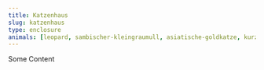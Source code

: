 ```yaml
---
title: Katzenhaus
slug: katzenhaus
type: enclosure
animals: [leopard, sambischer-kleingraumull, asiatische-goldkatze, kurzohrige-elefantenspitzmaus]
---
```

Some Content
